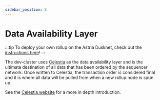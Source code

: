 ```yaml
---
sidebar_position: 8
---
```


# Data Availability Layer

:::tip
To deploy your own rollup on the Astria Dusknet, check out the
[instructions here](/docs/local-rollup/introduction/)!
:::

The dev-cluster uses [Celestia](https://github.com/celestiaorg) as the data
availability layer and is the ultimate destination of all data that has been
ordered by the sequencer network. Once written to Celestia, the transaction
order is considered final and it is where all data will be pulled from when a
new rollup node is spun up.

See the [Celestia website](https://celestia.org/what-is-celestia/) for a more
in depth introduction.
